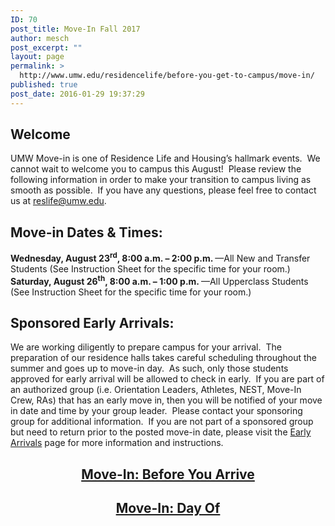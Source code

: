```yaml
---
ID: 70
post_title: Move-In Fall 2017
author: mesch
post_excerpt: ""
layout: page
permalink: >
  http://www.umw.edu/residencelife/before-you-get-to-campus/move-in/
published: true
post_date: 2016-01-29 19:37:29
---
```

<h2>Welcome</h2>
UMW Move-in is one of Residence Life and Housing’s hallmark events.  We cannot wait to welcome you to campus this August!  Please review the following information in order to make your transition to campus living as smooth as possible.  If you have any questions, please feel free to contact us at <a href="mailto:reslife@umw.edu">reslife@umw.edu</a>.
<h2>Move-in Dates &amp; Times:<strong>
</strong></h2>
<strong>Wednesday, August 23<sup>rd</sup>, 8:00 a.m. – 2:00 p.m. </strong>—All New and Transfer Students (See Instruction Sheet for the specific time for your room.)
<strong>Saturday, August 26<sup>th</sup>, 8:00 a.m. – 1:00 p.m. </strong>—All Upperclass Students (See Instruction Sheet for the specific time for your room.)
<h2><strong>Sponsored Early Arrivals:</strong></h2>
We are working diligently to prepare campus for your arrival.  The preparation of our residence halls takes careful scheduling throughout the summer and goes up to move-in day.  As such, only those students approved for early arrival will be allowed to check in early.  If you are part of an authorized group (i.e. Orientation Leaders, Athletes, NEST, Move-In Crew, RAs) that has an early move in, then you will be notified of your move in date and time by your group leader.  Please contact your sponsoring group for additional information.  If you are not part of a sponsored group but need to return prior to the posted move-in date, please visit the <a href="http://www.umw.edu/residencelife/before-you-get-to-campus/move-in/early-arrivals/">Early Arrivals</a> page for more information and instructions.
<h2 style="text-align: center"></h2>
<h2 style="text-align: center"><a href="http://www.umw.edu/residencelife/before-you-get-to-campus/move-in/before-you-arrive/">Move-In: Before You Arrive</a></h2>
<h2 style="text-align: center"><a href="http://www.umw.edu/residencelife/before-you-get-to-campus/move-in/move-in-day-of/">Move-In: Day Of</a></h2>